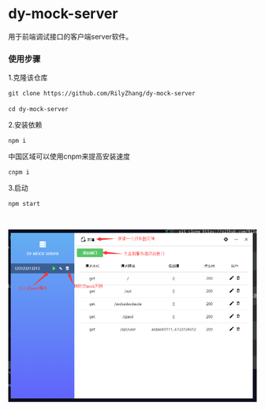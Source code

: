# dy-mock-server

用于前端调试接口的客户端server软件。

### 使用步骤

1.克隆该仓库
```
git clone https://github.com/RilyZhang/dy-mock-server

cd dy-mock-server
```

2.安装依赖
```
npm i
```

中国区域可以使用cnpm来提高安装速度

```
cnpm i
```

3.启动
```
npm start
```

<br>

![主界面](assets/main-ui.png)